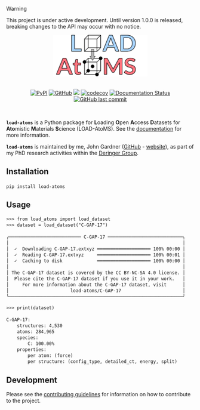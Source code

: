 > [!WARNING]
> This project is under active development. Until version 1.0.0 is released, breaking changes to the API may occur with no notice.
> 
<div align="center">
    <a href="https://jla-gardner.github.io/load-atoms/">
        <img src="https://raw.githubusercontent.com/jla-gardner/load-atoms/main/docs/source/logo.svg" width="50%"/>
    </a>
</div>
    
</br>

<div align="center">
    
[![PyPI](https://img.shields.io/pypi/v/load-atoms)](https://pypi.org/project/load-atoms/)
[![GitHub](https://img.shields.io/badge/license-MIT-blue)](LICENSE)
[![](https://github.com/jla-gardner/load-atoms/actions/workflows/tests.yaml/badge.svg?branch=main)](https://github.com/jla-gardner/load-atoms/actions/workflows/tests.yaml)
[![codecov](https://codecov.io/gh/jla-gardner/load-atoms/branch/main/graph/badge.svg)](https://codecov.io/gh/jla-gardner/load-atoms)
[![Documentation Status](https://img.shields.io/badge/documentation-live-green.svg)](https://jla-gardner.github.io/load-atoms/)
[![GitHub last commit](https://img.shields.io/github/last-commit/jla-gardner/load-atoms)]()

</div>

</br>

**`load-atoms`** is a Python package for **L**oading **O**pen **A**ccess **D**atasets for **Ato**mistic **M**aterials **S**cience (LOAD-AtoMS). 
See the [documentation](https://jla-gardner.github.io/load-atoms/) for more information.

**`load-atoms`** is maintained by me, John Gardner ([GitHub](https://github.com/jla-gardner) - [website](https://jla-gardner.github.io)), as part of my PhD research activities within the [Deringer Group](https://www.chem.ox.ac.uk/people/volker-deringer/).

## Installation

`pip install load-atoms`

## Usage


```pycon
>>> from load_atoms import load_dataset
>>> dataset = load_dataset("C-GAP-17")

╭─────────────────────────── C-GAP-17 ────────────────────────────╮
│                                                                 │
│  ✓  Downloading C-GAP-17.extxyz ━━━━━━━━━━━━━━━━━━━━ 100% 00:00 │
│  ✓  Reading C-GAP-17.extxyz     ━━━━━━━━━━━━━━━━━━━━ 100% 00:01 │
│  ✓  Caching to disk             ━━━━━━━━━━━━━━━━━━━━ 100% 00:00 │
│                                                                 │
│ The C-GAP-17 dataset is covered by the CC BY-NC-SA 4.0 license. │
│  Please cite the C-GAP-17 dataset if you use it in your work.   │
│     For more information about the C-GAP-17 dataset, visit      │
│                       load-atoms/C-GAP-17                       │
╰─────────────────────────────────────────────────────────────────╯
```

```
>>> print(dataset)

C-GAP-17:
    structures: 4,530
    atoms: 284,965
    species:
        C: 100.00%
    properties:
        per atom: (force)
        per structure: (config_type, detailed_ct, energy, split)
```


## Development

Please see the [contributing guidelines](https://jla-gardner.github.io/load-atoms/dev/developer-guide.html) for information on how to contribute to the project.
